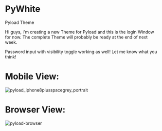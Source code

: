 # PyWhite
Pyload Theme

Hi guys, i'm creating a new Theme for Pyload and this is the login Window for now. The complete Theme will probably be ready at the end of next week.

Password input with visibility toggle working as well!
Let me know what you think!

# Mobile View:
![pyload_iphone8plusspacegrey_portrait](https://user-images.githubusercontent.com/32961904/32324420-a935758c-bfcb-11e7-8446-b4c34cb1803e.png)

# Browser View:
![pyload-browser](https://user-images.githubusercontent.com/32961904/32325741-7a0ded7a-bfd0-11e7-835e-20be598abc74.jpg)

